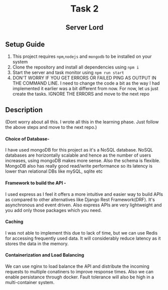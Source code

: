 <div align="center">
  <h1 align="center">Task 2</h1>
</div>

<h2 align="center">Server Lord</h2>

## Setup Guide

1) This project requires `npm`,`nodejs` and `mongodb` to be installed on your system
2) Clone the repository and install all dependencies using `npm i`
3) Start the server and task monitor using `npm run start`
4) DON'T WORRY IF YOU GET ERRORS OR FAILED PING AS OUTPUT IN THE COMMAND LINE. I need to change the code a bit as the way I had implemented it earlier was a bit different from now. For now, let us just create the tasks. IGNORE THE ERRORS and move to the next repo

## Description

(Dont worry about all this. I wrote all this in the learning phase. Just follow the above steps and move to the next repo.)

#### Choice of Database-

I have used mongoDB for this project as it's a NoSQL database. NoSQL databases are horizontally scalable and hence as the number of users increases, using mongoDB makes more sense. Also the schema is flexible. MongoDB also has really good read/write performance so its latency is lower than relational DBs like mySQL, sqlite etc

#### Framework to build the API - 

I used express as I feel it offers a more intuitive and easier way to build APIs as compared to other alternatives like Django Rest Framework(DRF). It's asynchronous and event driven. Also express APIs are very lightweight and you add only those packages which you need. 

#### Caching

I was not able to implement this due to lack of time, but we can use Redis for accessing frequently used data. It will considerably reduce latency as it stores the data in the memory. 

#### Containerization and Load Balancing

We can use nginx to load balance the API and distribute the incoming requests to multiple conatiners to improve response times. Also we can enable persistance through docker. Fault tolerance will also be high in a multi-container system. 
